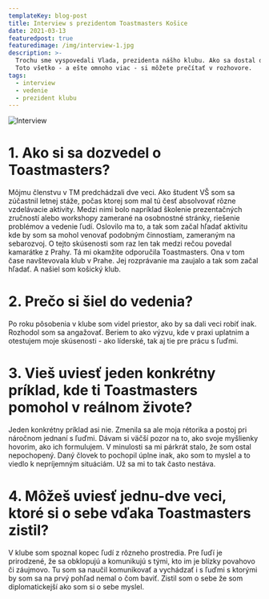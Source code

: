 ```yaml
---
templateKey: blog-post
title: Interview s prezidentom Toastmasters Košice
date: 2021-03-13
featuredpost: true
featuredimage: /img/interview-1.jpg
description: >-
  Trochu sme vyspovedali Vlada, prezidenta nášho klubu. Ako sa dostal do Toastmasters? Ako mu členstvo v klube pomohlo v reálnom živote? 
  Toto všetko - a ešte omnoho viac - si môžete prečítať v rozhovore.
tags:
  - interview
  - vedenie
  - prezident klubu
---
```

![Interview](/img/interview-1.jpg)

# 1. Ako si sa dozvedel o Toastmasters?
Môjmu členstvu v TM predchádzali dve veci. Ako študent VŠ som sa zúčastnil letnej stáže, počas ktorej som mal tú česť absolvovať rôzne vzdelávacie aktivity. Medzi nimi bolo napríklad školenie prezentačných zručností alebo workshopy zamerané na osobnostné stránky, riešenie problémov a vedenie ľudí. Oslovilo ma to, a tak som začal hľadať aktivitu kde by som sa mohol venovať podobným činnostiam, zameraným na sebarozvoj. 
O tejto skúsenosti som raz len tak medzi rečou povedal kamarátke z Prahy. Tá mi okamžite odporučila Toastmasters. Ona v tom čase navštevovala klub v Prahe. Jej rozprávanie ma zaujalo a tak som začal hľadať. A našiel som košický klub. 

# 2. Prečo si šiel do vedenia?
Po roku pôsobenia v klube som videl priestor, ako by sa dali veci robiť inak. Rozhodol som sa angažovať. Beriem to ako výzvu, kde v praxi uplatnim a otestujem moje skúsenosti - ako líderské, tak aj tie pre prácu s ľuďmi. 

# 3. Vieš uviesť jeden konkrétny príklad, kde ti Toastmasters pomohol v reálnom živote?
Jeden konkrétny príklad asi nie. Zmenila sa ale moja rétorika a postoj pri náročnom jednaní s ľuďmi. Dávam si väčší pozor na to, ako svoje myšlienky hovorim, ako ich formulujem. V minulosti sa mi párkrát stalo, že som ostal nepochopený. Daný človek to pochopil úplne inak, ako som to myslel a to viedlo k nepríjemným situáciám. Už sa mi to tak často nestáva. 

# 4. Môžeš uviesť jednu-dve veci, ktoré si o sebe vďaka Toastmasters zistil?
V klube som spoznal kopec ľudí z rôzneho prostredia. Pre ľuďí je prirodzené, že sa obklopujú a komunikujú s tými, kto im je blízky povahovo či záujmovo. Tu som sa naučil komunikovať a vychádzať i s ľuďmi s ktorými by som sa na prvý pohľad nemal o čom baviť.  Zistil som o sebe že som diplomatickejší ako som si o sebe myslel.